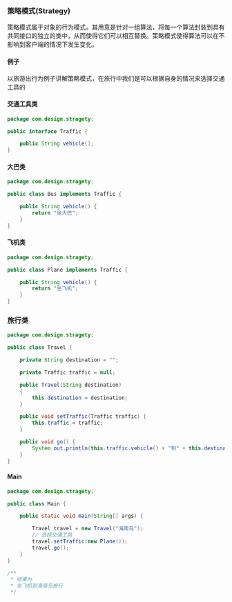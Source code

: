 ### 策略模式(Strategy)

策略模式属于对象的行为模式。其用意是针对一组算法，将每一个算法封装到具有共同接口的独立的类中，从而使得它们可以相互替换。策略模式使得算法可以在不影响到客户端的情况下发生变化。

#### 例子

以旅游出行为例子讲解策略模式，在旅行中我们是可以根据自身的情况来选择交通工具的

#### 交通工具类

```java
package com.design.stragety;

public interface Traffic {

    public String vehicle();
}
```

#### 大巴类

```java
package com.design.stragety;

public class Bus implements Traffic {

    public String vehicle() {
        return "坐大巴";
    }
}
```

#### 飞机类

```java
package com.design.stragety;

public class Plane implements Traffic {

    public String vehicle() {
        return "坐飞机";
    }
}
```

### 旅行类

```java
package com.design.stragety;

public class Travel {

    private String destination = "";

    private Traffic traffic = null;

    public Travel(String destination)
    {
        this.destination = destination;
    }

    public void setTraffic(Traffic traffic) {
        this.traffic = traffic;
    }

    public void go() {
        System.out.println(this.traffic.vehicle() + "到" + this.destination + "旅行");
    }
}
```

#### Main

```java
package com.design.stragety;

public class Main {

    public static void main(String[] args) {

        Travel travel = new Travel("海南岛");
        // 选择交通工具
        travel.setTraffic(new Plane());
        travel.go();
    }
}

/**
 * 结果为
 * 坐飞机到海南岛旅行
 */
```



